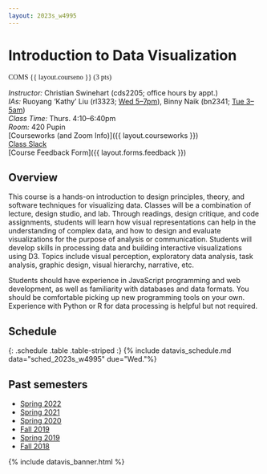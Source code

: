 ```yaml
---
layout: 2023s_w4995
---
```


<div id="idv-banner"></div>

# Introduction to Data Visualization

<span style="font-family: Jost">COMS {{ layout.courseno }} (3 pts)</span>

_Instructor:_ Christian Swinehart (cds2205; office hours by appt.)<br>
_IAs:_ Ruoyang ‘Kathy’ Liu (rl3323; [Wed 5–7pm](https://calendar.app.google/H6XnPXhhBRofjwUF9 )), Binny Naik (bn2341; [Tue 3–5am](https://calendar.app.google/qvDunmUjn9nBwXTU7))<br>
_Class Time:_ Thurs. 4:10–6:40pm<br>
_Room:_ 420 Pupin<br>
[Courseworks (and Zoom Info)]({{ layout.courseworks }})<br>
[Class Slack](https://columbiaviz-sp23.slack.com)<br>
[Course Feedback Form]({{ layout.forms.feedback }})

## Overview

This course is a hands-on introduction to design principles, theory, and software techniques for visualizing data. Classes will be a combination of lecture, design studio, and lab. Through readings, design critique, and code assignments, students will learn how visual representations can help in the understanding of complex data, and how to design and evaluate visualizations for the purpose of analysis or communication. Students will develop skills in processing data and building interactive visualizations using D3. Topics include visual perception, exploratory data analysis, task analysis, graphic design, visual hierarchy, narrative, etc.

Students should have experience in JavaScript programming and web development, as well as familiarity with databases and data formats. You should be comfortable picking up new programming tools on your own. Experience with Python or R for data processing is helpful but not required.

## Schedule

{: .schedule .table .table-striped :}
{% include datavis_schedule.md data="sched_2023s_w4995" due="Wed."%}

## Past semesters

- [Spring 2022](/2022s_w4995/)
- [Spring 2021](/2021s_w4995/)
- [Spring 2020](/2020s_w4995/)
- [Fall 2019](/2019f_w4995/)
- [Spring 2019](/2019s_w4995)
- [Fall 2018](/2018f_w4995)

{% include datavis_banner.html %}
